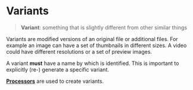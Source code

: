 # Variants

> **Variant**: something that is slightly different from other similar things

Variants are modified versions of an original file or additional files. For example an image can have a set of thumbnails in different sizes. A video could have different resolutions or a set of preview images.

A variant **must** have a name by which is identified. This is important to explicitly (re-) generate a specific variant.

**[Processors](Processors.md)** are used to create variants.
